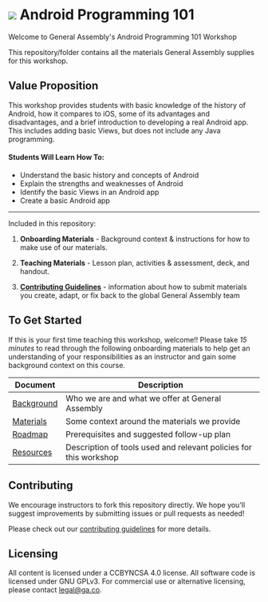 # ![](https://ga-dash.s3.amazonaws.com/production/assets/logo-9f88ae6c9c3871690e33280fcf557f33.png) Android Programming 101

Welcome to General Assembly's Android Programming 101 Workshop

This repository/folder contains all the materials General Assembly supplies for this workshop.

## Value Proposition


This workshop provides students with basic knowledge of the history of Android, how it compares to iOS, some of its advantages and disadvantages, and a brief introduction to developing a real Android app. This includes adding basic Views, but does not include any Java programming.

#### Students Will Learn How To:

- Understand the basic history and concepts of Android
- Explain the strengths and weaknesses of Android
- Identify the basic Views in an Android app
- Create a basic Android app

---

Included in this repository:

1. **Onboarding Materials** - Background context & instructions for how to make use of our materials.

2. **Teaching Materials** - Lesson plan, activities & assessment, deck, and handout.

3. [**Contributing Guidelines**](contributing-guidelines.md) - information about how to submit materials you create, adapt, or fix back to the global General Assembly team


## To Get Started

If this is your first time teaching this workshop, welcome!! Please take *15 minutes* to read through the following onboarding materials to help get an understanding of your responsibilities as an instructor and gain some background context on this course.

Document                            | Description
----------------------------------- | ------------------------------------------
[Background](curriculum/01-onboarding/01-background.md) | Who we are and what we offer at General Assembly
[Materials](curriculum//01-onboarding/02-materials.md) | Some context around the materials we provide
[Roadmap](curriculum//01-onboarding/03-roadmap.md) | Prerequisites and suggested follow-up plan
[Resources](curriculum//01-onboarding/04-tools-policies.md) | Description of tools used and relevant policies for this workshop


## Contributing

We encourage instructors to fork this repository directly. We hope you'll suggest improvements by submitting issues or pull requests as needed!

Please check out our [contributing guidelines](contributing.md) for more details.


## Licensing
All content is licensed under a CC­BY­NC­SA 4.0 license.
All software code is licensed under GNU GPLv3. For commercial use or alternative licensing, please contact legal@ga.co.
